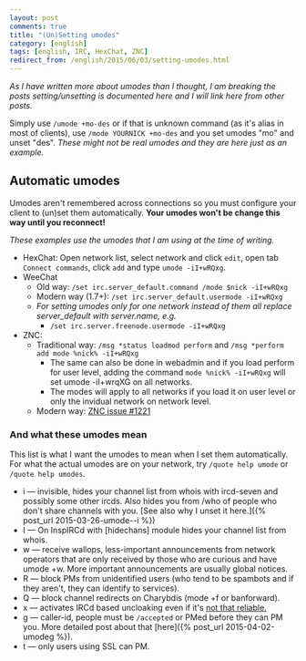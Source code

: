 ```yaml
---
layout: post
comments: true
title: "(Un)Setting umodes"
category: [english]
tags: [english, IRC, HexChat, ZNC]
redirect_from: /english/2015/06/03/setting-umodes.html
---
```


*As I have written more about umodes than I thought, I am breaking the
posts setting/unsetting is documented here and I will link here from other
posts.*

Simply use `/umode +mo-des` or if that is unknown command (as it's alias
in most of clients), use `/mode YOURNICK +mo-des` and you set umodes "mo"
and unset "des". *These might not be real umodes and they are here just as
an example.*

## Automatic umodes

Umodes aren't remembered across connections so you must configure your
client to (un)set them automatically. **Your umodes won't be change this
way until you reconnect!**

*These examples use the umodes that I am using at the time of writing.*

* HexChat: Open network list, select network and click `edit`, open tab
  `Connect commands`, click `add` and type `umode -iI+wRQxg`.
* WeeChat
    * Old way: `/set irc.server_default.command /mode $nick -iI+wRQxg`
    * Modern way (1.7+): `/set irc.server_default.usermode -iI+wRQxg`
    * *For setting umodes only for one network instead of them all
      replace server_default with server.name, e.g.*
        * `/set irc.server.freenode.usermode -iI+wRQxg`
* ZNC:
    * Traditional way: `/msg *status loadmod perform` and
      `/msg *perform add mode %nick% -iI+wRQxg`
        * The same can also be done in webadmin and if you load perform for
          user level, adding the command `mode %nick% -iI+wRQxg` will set
          umode -iI+wrqXG on all networks.
        * The modes will apply to all networks if you load it on user
          level or only the invidual network on network level.
    * Modern way: [ZNC issue #1221](https://github.com/znc/znc/issues/1221)

### And what these umodes mean

This list is what I want the umodes to mean when I set them automatically.
For what the actual umodes are on your network, try `/quote help umode` or
`/quote help umodes`.

* i — invisible, hides your channel list from whois with ircd-seven and
  possibly some other ircds. Also hides you from /who of people who don't
  share channels with you. [See also why I unset it here.]({% post_url 2015-03-26-umode--i %})
* I — On InspIRCd with [hidechans] module hides your channel list from
  whois.
* w — receive wallops, less-important announcements from network operators
  that are only received by those who are curious and have umode +w. More
  important announcements are usually global notices.
* R — block PMs from unidentified users (who tend to be spambots and if
  they aren't, they can identify to services).
* Q — block channel redirects on Charybdis (mode +f or banforward).
* x — activates IRCd based uncloaking even if it's [not that reliable.](https://gist.github.com/maxteufel/1e2cf7ada079c271bd3c)
* g — caller-id, people must be `/accepted` or PMed before they can PM you.
  More detailed post about that [here]({% post_url 2015-04-02-umodeg %}).
* t — only users using SSL can PM.
